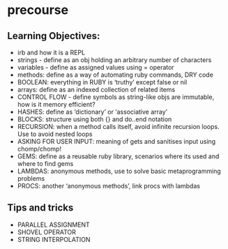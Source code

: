 # precourse

## Learning Objectives:


- irb and how it is a REPL
- strings - define as an obj holding an arbitrary number of characters
- variables - define as assigned values using = operator
- methods: define as a way of automating ruby commands, DRY code
- BOOLEAN: everything in RUBY is ‘truthy’ except false or nil
- arrays: define as an indexed collection of related items
- CONTROL FLOW - define symbols as string-like objs are immutable, how is it memory efficient?
- HASHES: define as ‘dictionary’ or ‘associative array’
- BLOCKS: structure using both {} and do..end notation
- RECURSION: when a method calls itself, avoid infinite recursion loops. Use to avoid nested loops
- ASKING FOR USER INPUT: meaning of gets and sanitises input using chomp/chomp!
- GEMS: define as a reusable ruby library, scenarios where its used and where to find gems
- LAMBDAS: anonymous methods, use to solve basic metaprogramming problems
- PROCS: another ‘anonymous methods’, link procs with lambdas

## Tips and tricks
- PARALLEL ASSIGNMENT
- SHOVEL OPERATOR
- STRING INTERPOLATION
